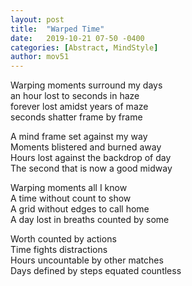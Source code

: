 ```yaml
---
layout: post
title:  "Warped Time"
date:   2019-10-21 07-50 -0400
categories: [Abstract, MindStyle]
author: mov51
---
```

Warping moments surround my days  
an hour lost to seconds in haze  
forever lost amidst years of maze  
seconds shatter frame by frame  

A mind frame set against my way  
Moments blistered and burned away  
Hours lost against the backdrop of day  
The second that is now a good midway  

Warping moments all I know  
A time without count to show  
A grid without edges to call home  
A day lost in breaths counted by some  

Worth counted by actions  
Time fights distractions  
Hours uncountable by other matches  
Days defined by steps equated countless  
